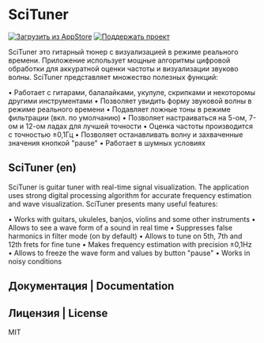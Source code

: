 
# SciTuner

[![Загрузить из AppStore](http://larchik.kreshikhin.com/download.png)](https://itunes.apple.com/us/app/scituner/id952300084?mt=8)
[![Поддержать проект](http://larchik.kreshikhin.com/donate.png)](http://yasobe.ru/na/scituner#form_submit)


SciTuner это гитарный тюнер с визуализацией в режиме реального времени.
Приложение использует мощные алгоритмы цифровой обработки для аккуратной оценки частоты и визуализации звуково волны.
SciTuner представляет множество полезных функций:

• Работает с гитарами, балалайками, укулуле, скрипками и некоторомы другими инструментами
• Позволяет увидить форму звуковой волны в режиме реального времени
• Подавляет ложные тоны в режиме фильтрации (вкл. по умолчанию)
• Позволяет настраиваться на 5-ом, 7-ом и 12-ом ладах для лучшей точности
• Оценка частоты производится с точностью ±0,1Гц
• Позволяет останавливать волну и захваченные значения кнопкой "pause"
• Работает в шумных условиях


## SciTuner (en)

SciTuner is guitar tuner with real-time signal visualization.
The application uses strong digital processing algorithm for accurate frequency estimation and wave visualization.
SciTuner presents many useful features:

• Works with guitars, ukuleles, banjos, violins and some other instruments
• Allows to see a wave form of a sound in real time
• Suppresses false harmonics in filter mode (on by default)
• Allows to tune on 5th, 7th and 12th frets for fine tune
• Makes frequency estimation with precision ±0,1Hz
• Allows to freeze the wave form and values by button "pause"
• Works in noisy conditions

## Документация | Documentation

## Лицензия | License
MIT
